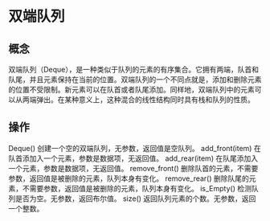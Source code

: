 # 双端队列

## 概念
双端队列（Deque），是一种类似于队列的元素的有序集合。它拥有两端，队首和队尾，并且元素保持在当前的位置。双端队列的一个不同点就是，添加和删除元素的位置不受限制。新元素可以在队首或者队尾添加。同样地，双端队列中的元素可以从两端弹出。在某种意义上，这种混合的线性结构同时具有栈和队列的性质。

## 操作
Deque()          创建一个空的双端队列，无参数，返回值是空队列。
add_front(item)  在队首添加入一个元素，参数是数据项，无返回值。
add_rear(item)   在队尾添加入一个元素，参数是数据项，无返回值。
remove_front()   删除队首的元素，不需要参数，返回值是被删除的元素，队列本身有变化。
remove_rear()    删除队尾的元素，不需要参数，返回值是被删除的元素，队列本身有变化。
is_Empty()       检测队列是否为空。无参数，返回布尔值。
size()           返回队列元素的个数。无参数，返回一个整数。
